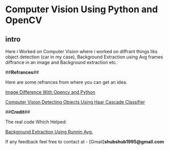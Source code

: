 # __Computer Vision Using Python and OpenCV__

## __intro__
Here i Worked on Computer Vision where i worked on diffrant things liks object detection (car in my case), 
Background Extraction using Avg frames diffrance in an image and Background extraction etc.

##__Refrances__##

Here are some refrances from where you can get an idea.

[Image Difference With Opencv and Python](https://www.pyimagesearch.com/2017/06/19/image-difference-with-opencv-and-python/)

[Computer Vision Detecting Objects Using Haar Cascade Classifier](https://towardsdatascience.com/computer-vision-detecting-objects-using-haar-cascade-classifier-4585472829a9)

##__Credit__##

The real code Which Helped:

[Background Extraction Using Runnin Avg.](http://opencvpython.blogspot.com/2012/07/background-extraction-using-running.html)

If any feedback feel free to contact at - [Gmail]__shubshub1995@gmail.com__
